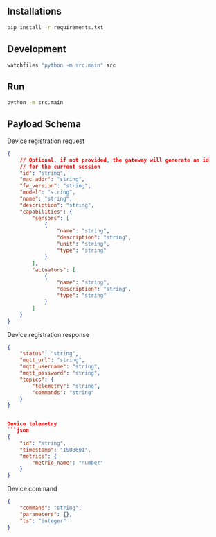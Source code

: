 
## Installations

```bash
pip install -r requirements.txt

```

## Development

```bash
watchfiles "python -m src.main" src
```

## Run

```bash
python -m src.main
```

## Payload Schema

Device registration request
```json
{
    // Optional, if not provided, the gateway will generate an id
    // for the current session
    "id": "string",
    "mac_addr": "string",
    "fw_version": "string",
    "model": "string",
    "name": "string",
    "description": "string",
    "capabilities": {
        "sensors": [
            {
                "name": "string",
                "description": "string",
                "unit": "string",
                "type": "string"
            }
        ],
        "actuators": [
            {
                "name": "string",
                "description": "string",
                "type": "string"
            }
        ]
    }
}
```

Device registration response
```json
{
    "status": "string",
    "mqtt_url": "string",
    "mqtt_username": "string",
    "mqtt_password": "string",
    "topics": {
        "telemetry": "string",
        "commands": "string"
    }
}


Device telemetry
```json
{
    "id": "string",
    "timestamp": "ISO8601",
    "metrics": {
        "metric_name": "number"
    }
}
```

Device command
```json
{
    "command": "string",
    "parameters": {},
    "ts": "integer"
}
```



